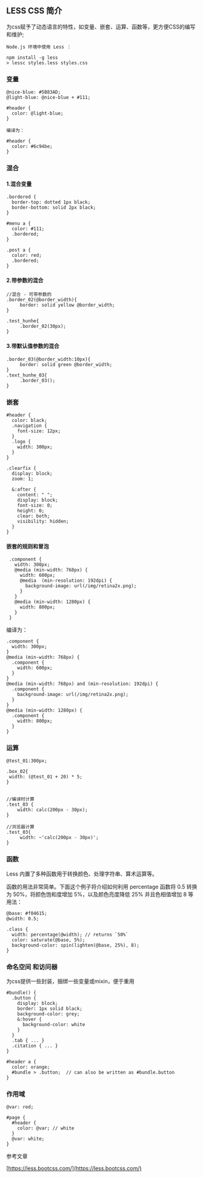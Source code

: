 
## LESS CSS 简介

为css赋予了动态语言的特性，如变量、嵌套、运算、函数等，更方便CSS的编写和维护;

    Node.js 环境中使用 Less ：
    
    npm install -g less
    > lessc styles.less styles.css 


### 变量

    @nice-blue: #5B83AD;
    @light-blue: @nice-blue + #111;
    
    #header {
      color: @light-blue;
    }
    
    编译为：
    
    #header {
      color: #6c94be;
    }


### 混合

#### 1.混合变量

    .bordered {
      border-top: dotted 1px black;
      border-bottom: solid 2px black;
    }
    
    #menu a {
      color: #111;
      .bordered;
    }
    
    .post a {
      color: red;
      .bordered;
    }

#### 2.带参数的混合

    //混合 - 可带参数的
    .border_02(@border_width){
         border: solid yellow @border_width;
    }
    
    .test_hunhe{
         .border_02(30px);
    }


#### 3.带默认值参数的混合

    .border_03(@border_width:10px){
         border: solid green @border_width;
    }
    .text_hunhe_03{
         .border_03();
    }


### 嵌套
    
    #header {
      color: black;
      .navigation {
        font-size: 12px;
      }
      .logo {
        width: 300px;
      }
    }

    .clearfix {
      display: block;
      zoom: 1;
    
      &:after {
        content: " ";
        display: block;
        font-size: 0;
        height: 0;
        clear: both;
        visibility: hidden;
      }
    }
    

 #### 嵌套的规则和冒泡
 
     .component {
       width: 300px;
       @media (min-width: 768px) {
         width: 600px;
         @media  (min-resolution: 192dpi) {
           background-image: url(/img/retina2x.png);
         }
       }
       @media (min-width: 1280px) {
         width: 800px;
       }
     }
     
 编译为：

    .component {
      width: 300px;
    }
    @media (min-width: 768px) {
      .component {
        width: 600px;
      }
    }
    @media (min-width: 768px) and (min-resolution: 192dpi) {
      .component {
        background-image: url(/img/retina2x.png);
      }
    }
    @media (min-width: 1280px) {
      .component {
        width: 800px;
      }
    }
    
    
### 运算

    @test_01:300px;
    
    .box_02{
     width: (@test_01 + 20) * 5;
    }
    
    
    //编译时计算
    .test_03 {
        width: calc(200px - 30px);
    }
    
    //浏览器计算
    .test_03{
         width: ~'calc(200px - 30px)';
    }
    
### 函数

Less 内置了多种函数用于转换颜色、处理字符串、算术运算等。

函数的用法非常简单。下面这个例子将介绍如何利用 percentage 函数将 0.5 转换为 50%，将颜色饱和度增加 5%，以及颜色亮度降低 25% 并且色相值增加 8 等用法：
    
    @base: #f04615;
    @width: 0.5;
    
    .class {
      width: percentage(@width); // returns `50%`
      color: saturate(@base, 5%);
      background-color: spin(lighten(@base, 25%), 8);
    }
    
### 命名空间 和访问器

为css提供一些封装，捆绑一些变量或mixin，便于重用


    #bundle() {
      .button {
        display: block;
        border: 1px solid black;
        background-color: grey;
        &:hover {
          background-color: white
        }
      }
      .tab { ... }
      .citation { ... }
    }
    
    #header a {
      color: orange;
      #bundle > .button;  // can also be written as #bundle.button
    }
    
    
### 作用域
    @var: red;
    
    #page {
      #header {
        color: @var; // white
      }
      @var: white;
    }
    
    
参考文章

[https://less.bootcss.com/](https://less.bootcss.com/)
    
    
